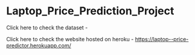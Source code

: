 # Laptop_Price_Prediction_Project


Click here to check the dataset - 

Click here to check the website hosted on heroku - https://laptop--price-predictor.herokuapp.com/

